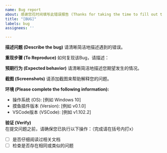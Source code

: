 ```yaml
---
name: Bug report
about: 感谢您花时间填写此错误报告 (Thanks for taking the time to fill out this bug report)
title: "[BUG]"
labels: bug
assignees: ''

---
```


**描述问题 (Describe the bug)**
请清晰简洁地描述遇到的错误。

**重现步骤 (To Reproduce)**
如何复现该Bug，请描述：

**预期行为 (Expected behavior)**
请清晰简洁地描述您期望发生的情况。

**截图 (Screenshots)**
请添加截图来帮助解释您的问题。

**环境 (Please complete the following information):**
 - 操作系统 (OS): [例如 Windows 10]
 - 摸鱼插件版本 (Version): [例如 v0.1.0]
 - VSCode版本 (VSCode): [例如 v1.102.2]

**验证 (Verify)**
在提交问题之前，请确保您已执行以下操作：（完成请在括号内打x）
- [ ] 是否仔细阅读过相关文档
- [ ] 检查是否存在相同或类似的问题
